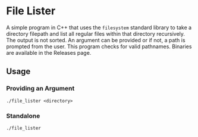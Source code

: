 # File Lister

A simple program in C++ that uses the `filesystem` standard library to take a directory filepath and list all regular files within that directory recursively. The output is not sorted. An argument can be provided or if not, a path is prompted from the user. This program checks for valid pathnames. Binaries are available in the Releases page.

## Usage

### Providing an Argument

```
./file_lister <directory>
```

### Standalone

```
./file_lister
```
